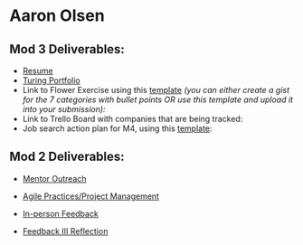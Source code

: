 # Aaron Olsen

## Mod 3 Deliverables:

* [Resume](https://www.turing.io/sites/default/files/resumes/AaronOlsenResume_0.pdf)
* [Turing Portfolio](https://www.turing.io/alumni/aaron-olsen)
* Link to Flower Exercise using this [template](https://github.com/turingschool/career-development-curriculum/blob/master/files/Career%20Unit%20-%20The%20Flower%20Diagram.pdf) *(you can either create a gist for the 7 categories with bullet points OR use this template and upload it into your submission):*
* Link to Trello Board with companies that are being tracked: 
* Job search action plan for M4, using this [template](https://github.com/turingschool/career-development-curriculum/blob/master/module_three/mod_4_action_plan_template.md):

## Mod 2 Deliverables:
* [Mentor Outreach](https://gist.github.com/MrAaronOlsen/7a633f63a9965abbc0dd754d6f56bba1)

* [Agile Practices/Project Management](https://gist.github.com/MrAaronOlsen/a3c3acb8a61b44d9d8c6524f2039f099)

* [In-person Feedback](https://gist.github.com/MrAaronOlsen/1a9e6abac2dbc0de0a7f47bf2278eb52)

* [Feedback III Reflection](https://gist.github.com/MrAaronOlsen/7a49e9f358bfbf690507f930c38fc94d)
